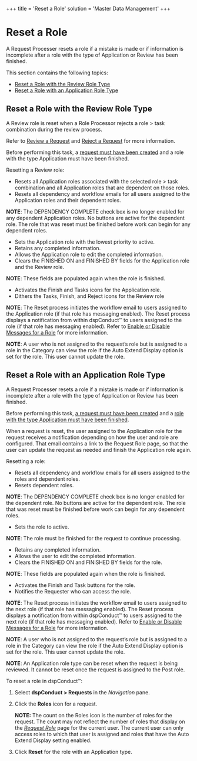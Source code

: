 +++
title = 'Reset a Role'
solution = 'Master Data Management'
+++

# Reset a Role

A Request Processer resets a role if a mistake is made or if information
is incomplete after a role with the type of Application or Review has
been finished.

This section contains the following topics:

  - [Reset a Role with the Review Role
    Type](#Reset_a_Role_with_the_Review_Role_Type)
  - [Reset a Role with an Application Role
    Type](#Reset_a_Role_with_an_Application_Role_Type)

## <span id="Reset_a_Role_with_the_Review_Role_Type"></span>Reset a Role with the Review Role Type

A Review role is reset when a Role Processor rejects a role \> task
combination during the review process.

Refer to [Review a Request](Review_a_Request_Overview.htm) and [Reject a
Request](Reject_a_Request.htm) for more information.

Before performing this task, a [request must have been
created](Create_a_Request.htm) and a role with the type Application must
have been finished.

Resetting a Review role:

  - Resets all Application roles associated with the selected role \>
    task combination and all Application roles that are dependent on
    those roles.
  - Resets all dependency and workflow emails for all users assigned to
    the Application roles and their dependent roles.

<span style="font-weight: bold;">NOTE</span>: The DEPENDENCY COMPLETE
check box is no longer enabled for any dependent Application roles. No
buttons are active for the dependent role. The role that was reset must
be finished before work can begin for any dependent roles.

  - Sets the Application role with the lowest priority to active.
  - Retains any completed information.
  - Allows the Application role to edit the completed information.
  - Clears the FINISHED ON and FINISHED BY fields for the Application
    role and the Review role.

<span style="font-weight: bold;">NOTE</span>: These fields are populated
again when the role is finished.

  - Activates the Finish and Tasks icons for the Application role.
  - Dithers the Tasks, Finish, and Reject icons for the Review role

<span style="font-weight: bold;">NOTE</span>: The Reset process
initiates the workflow email to users assigned to the Application role
(if that role has messaging enabled). The Reset process displays a
notification from within dspConduct™ to users assigned to the role (if
that role has messaging enabled). Refer to [Enable or Disable Messages
for a Role](Enable_or_Disable_Messages_for_a_Role.htm) for more
information.

<span style="font-weight: bold;">NOTE</span>: A user who is not assigned
to the request’s role but is assigned to a role in the Category can view
the role if the Auto Extend Display option is set for the role. This
user cannot update the
role.

## <span id="Reset_a_Role_with_an_Application_Role_Type"></span>Reset a Role with an Application Role Type

A Request Processer resets a role if a mistake is made or if information
is incomplete after a role with the type of Application or Review has
been finished.

Before performing this task, [a request must have been
created](Create_a_Request.htm) and a [role with the type Application
must have been
finished](Finish_a_Role_with_the_Application_Role_Type.htm).

When a request is reset, the user assigned to the Application role for
the request receives a notification depending on how the user and role
are configured. That email contains a link to the Request Role page, so
that the user can update the request as needed and finish the
Application role again.

Resetting a role:

  - Resets all dependency and workflow emails for all users assigned to
    the roles and dependent roles.
  - Resets dependent roles.

<span style="font-weight: bold;">NOTE</span>: The DEPENDENCY COMPLETE
check box is no longer enabled for the dependent role. No buttons are
active for the dependent role. The role that was reset must be finished
before work can begin for any dependent roles.

  - Sets the role to active.

<span style="font-weight: bold;">NOTE</span>: The role must be finished
for the request to continue processing.

  - Retains any completed information.
  - Allows the user to edit the completed information.
  - Clears the FINISHED ON and FINISHED BY fields for the role.

<span style="font-weight: bold;">NOTE</span>: These fields are populated
again when the role is finished.

  - Activates the Finish and Task buttons for the role.
  - Notifies the Requester who can access the role.

<span style="font-weight: bold;">NOTE</span>: The Reset process
initiates the workflow email to users assigned to the next role (if that
role has messaging enabled). The Reset process displays a notification
from within dspConduct™ to users assigned to the next role (if that role
has messaging enabled). Refer to [Enable or Disable Messages for a
Role](Enable_or_Disable_Messages_for_a_Role.htm) for more information.

<span style="font-weight: bold;">NOTE</span>: A user who is not assigned
to the request’s role but is assigned to a role in the Category can view
the role if the Auto Extend Display option is set for the role. This
user cannot update the role.

<span style="font-weight: bold;">NOTE</span>: An Application role type
can be reset when the request is being reviewed. It cannot be reset once
the request is assigned to the Post role.

To reset a role in dspConduct™:

1.  Select <span style="font-weight: bold;">dspConduct \>
    Requests</span> in the
    <span style="font-style: italic;">Navigation</span> pane.

2.  Click the <span style="font-weight: bold;">Roles</span> icon for a
    request.
    
    **NOTE:** The count on the Roles icon is the number of roles for the
    request. The count may not reflect the number of roles that display
    on the <span style="font-style: italic;">[Request
    Role](../Page_Desc/Request_Role_H.htm)</span> page for the current
    user. The current user can only access roles to which that user is
    assigned and roles that have the Auto Extend Display setting
    enabled.

3.  Click <span style="font-weight: bold;">Reset</span> for the role
    with an Application type.
